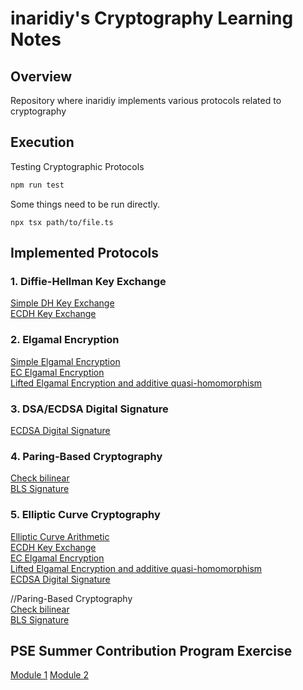 # inaridiy's Cryptography Learning Notes

## Overview

Repository where inaridiy implements various protocols related to cryptography

## Execution

Testing Cryptographic Protocols

```bash
npm run test
```

Some things need to be run directly.

```
npx tsx path/to/file.ts
```

## Implemented Protocols

### 1. Diffie-Hellman Key Exchange

[Simple DH Key Exchange](./topics/dh.ts)  
[ECDH Key Exchange](./topics/simple-ec/ecdh.ts)

### 2. Elgamal Encryption

[Simple Elgamal Encryption](./topics/elgamal.ts)  
[EC Elgamal Encryption](./topics/simple-ec/ecelgamal.ts)  
[Lifted Elgamal Encryption and additive quasi-homomorphism](./topics/simple-ec/liftedecelgamal.ts)

### 3. DSA/ECDSA Digital Signature

[ECDSA Digital Signature](./topics/simple-ec/ecdsa.ts)

### 4. Paring-Based Cryptography

[Check bilinear](./topics/paring/bilinear.ts)  
[BLS Signature](./topics/paring/bls.ts)

### 5. Elliptic Curve Cryptography

[Elliptic Curve Arithmetic](./topics/simple-ec/EllipticCurve/EllipticCurve.ts)  
[ECDH Key Exchange](./topics/simple-ec/ecdh.ts)  
[EC Elgamal Encryption](./topics/simple-ec/ecelgamal.ts)  
[Lifted Elgamal Encryption and additive quasi-homomorphism](./topics/simple-ec/l)  
[ECDSA Digital Signature](./topics/simple-ec/ecdsa.ts)

//Paring-Based Cryptography  
[Check bilinear](./topics/pairing/bilinear.ts)  
[BLS Signature](./topics/pairing/bls.ts)

## PSE Summer Contribution Program Exercise

[Module 1](./pse-modules/module1)
[Module 2](./pse-modules/module2/)
